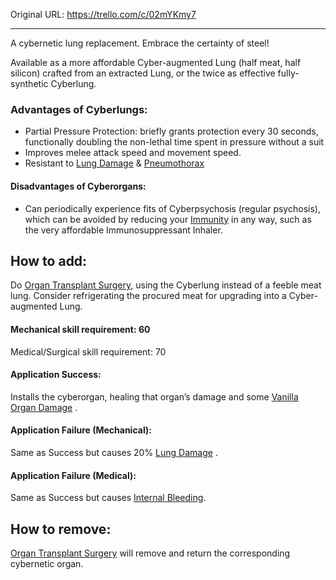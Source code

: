 

Original URL: https://trello.com/c/02mYKmy7

---

A cybernetic lung replacement. Embrace the certainty of steel!

Available as a more affordable Cyber-augmented Lung (half meat, half silicon) crafted from an extracted Lung, or the twice as effective fully-synthetic Cyberlung.

### Advantages of Cyberlungs:

- Partial Pressure Protection: briefly grants protection every 30 seconds, functionally doubling the non-lethal time spent in pressure without a suit
- Improves melee attack speed and movement speed.
- Resistant to [Lung Damage](../Lungs/Lung%20Damage.md) & [Pneumothorax](../Lungs/Pneumothorax.md)

#### Disadvantages of Cyberorgans:

- Can periodically experience fits of Cyberpsychosis (regular psychosis), which can be avoided by reducing your [Immunity](../Blood/Immunity.md) in any way, such as the very affordable Immunosuppressant Inhaler.

## How to add:

Do [Organ Transplant Surgery](../Procedures/Organ%20Transplant%20Surgery.md), using the Cyberlung instead of a feeble meat lung. Consider refrigerating the procured meat for upgrading into a Cyber-augmented Lung.

#### Mechanical skill requirement: 60

Medical/Surgical skill requirement: 70

#### Application Success:

Installs the cyberorgan, healing that organ’s damage and some [Vanilla Organ Damage](../Torso/Vanilla%20Organ%20Damage.md) .

#### Application Failure (Mechanical):

Same as Success but causes 20% [Lung Damage](../Lungs/Lung%20Damage.md)  .

#### Application Failure (Medical):

Same as Success but causes [Internal Bleeding](../Torso/Internal%20Bleeding.md).

## How to remove:

[Organ Transplant Surgery](../Procedures/Organ%20Transplant%20Surgery.md) will remove and return the corresponding cybernetic organ.